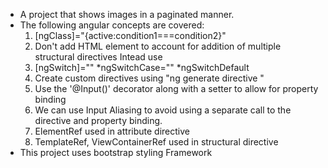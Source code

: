 - A project that shows images in a paginated manner.
- The following angular concepts are covered:
   1. [ngClass]="{active:condition1===condition2}"
   2. Don't add HTML element to account for addition of multiple structural directives
      Intead use <ng-container></ng-container>
   3. [ngSwitch]=""
      *ngSwitchCase=""
	  *ngSwitchDefault
   4. Create custom directives using "ng generate directive <directivename>"
   5. Use the '@Input()' decorator along with a setter to allow for property binding
   6. We can use Input Aliasing to avoid using a separate call to the directive and property binding.
   7. ElementRef used in attribute directive
   8. TemplateRef, ViewContainerRef used in structural directive   
- This project uses bootstrap styling Framework